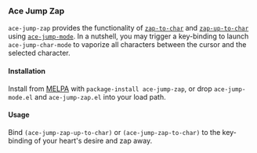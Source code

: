 ### Ace Jump Zap

`ace-jump-zap` provides the functionality of [`zap-to-char`](http://www.emacswiki.org/emacs/ZapToChar) and [`zap-up-to-char`](http://www.emacswiki.org/emacs/ZapUpToChar) using [`ace-jump-mode`](https://github.com/winterTTr/ace-jump-mode). In a nutshell, you may trigger a key-binding to launch `ace-jump-char-mode` to vaporize all characters between the cursor and the selected character.

#### Installation

Install from [MELPA](melpa.milkbox.net) with `package-install ace-jump-zap`, or drop `ace-jump-mode.el` and `ace-jump-zap.el` into your load path.

#### Usage

Bind `(ace-jump-zap-up-to-char)` or `(ace-jump-zap-to-char)` to the key-binding of your heart's desire and zap away.
